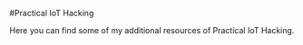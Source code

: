#Practical IoT Hacking

Here you can find some of my additional resources of Practical IoT Hacking.
